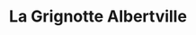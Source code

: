 ---
title: "La Grignotte Albertville"
url: /albertville/la-grignotte-albertville/
shop: boulangerie
---